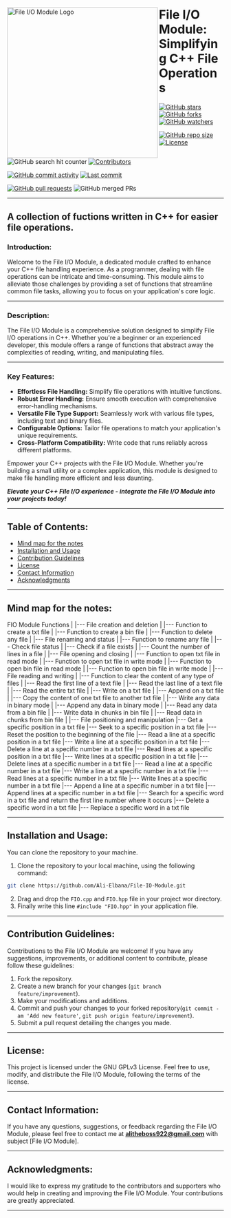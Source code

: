<div>
<img align="left" src="https://github.com/Ali-Elbana/File-IO-Module/assets/97269796/7508d21d-96ff-413e-85d9-868feff0ca01" alt="File I/O Module Logo" width="350">

# **File I/O Module: Simplifying C++ File Operations**

[![GitHub stars](https://img.shields.io/github/stars/Ali-Elbana/File-IO-Module?style=social)](https://github.com/Ali-Elbana/File-IO-Module/stargazers) 
[![GitHub forks](https://img.shields.io/github/forks/Ali-Elbana/File-IO-Module?style=social)](https://github.com/Ali-Elbana/File-IO-Module/network/members) 
[![GitHub watchers](https://img.shields.io/github/watchers/Ali-Elbana/File-IO-Module?style=social)](https://github.com/Ali-Elbana/File-IO-Module/watchers)

[![GitHub repo size](https://img.shields.io/github/repo-size/Ali-Elbana/File-IO-Module)](https://github.com/Ali-Elbana/File-IO-Module) 
[![License](https://img.shields.io/github/license/Ali-Elbana/File-IO-Module)](https://github.com/Ali-Elbana/File-IO-Module/blob/main/LICENSE) 

![GitHub search hit counter](https://img.shields.io/github/search/Ali-Elbana/File-IO-Module/goto?style=flat-square)
[![Contributors](https://img.shields.io/github/contributors/Ali-Elbana/File-IO-Module)](https://github.com/Ali-Elbana/File-IO-Module/graphs/contributors)

[![GitHub commit activity](https://img.shields.io/github/commit-activity/m/Ali-Elbana/File-IO-Module)](https://github.com/Ali-Elbana/File-IO-Module/commits/main) 
[![Last commit](https://img.shields.io/github/last-commit/Ali-Elbana/File-IO-Module)](https://github.com/Ali-Elbana/File-IO-Module/commits/main) 

[![GitHub pull requests](https://img.shields.io/github/issues-pr/Ali-Elbana/File-IO-Module)](https://github.com/Ali-Elbana/File-IO-Module/pulls)
![GitHub merged PRs](https://img.shields.io/github/issues-pr-closed/Ali-Elbana/File-IO-Module?style=flat-square)
</div>

<div>

</div>

----

## A collection of fuctions written in C++ for easier file operations.

### Introduction:

Welcome to the File I/O Module, a dedicated module crafted to enhance your C++ file handling experience. As a programmer, dealing with file operations can be intricate and time-consuming. This module aims to alleviate those challenges by providing a set of functions that streamline common file tasks, allowing you to focus on your application's core logic.

---

### Description:

The File I/O Module is a comprehensive solution designed to simplify File I/O operations in C++. Whether you're a beginner or an experienced developer, this module offers a range of functions that abstract away the complexities of reading, writing, and manipulating files.

---

### Key Features:

* **Effortless File Handling:** Simplify file operations with intuitive functions.
* **Robust Error Handling:** Ensure smooth execution with comprehensive error-handling mechanisms.
* **Versatile File Type Support:** Seamlessly work with various file types, including text and binary files.
* **Configurable Options:** Tailor file operations to match your application's unique requirements.
* **Cross-Platform Compatibility:** Write code that runs reliably across different platforms.
  
Empower your C++ projects with the File I/O Module. Whether you're building a small utility or a complex application, this module is designed to make file handling more efficient and less daunting.

***Elevate your C++ File I/O experience - integrate the File I/O Module into your projects today!***

---

## Table of Contents:

- [Mind map for the notes](#mind_map_for_the_notes)
- [Installation and Usage](#installation-and-usage)
- [Contribution Guidelines](#contribution_guidelines)
- [License](#license)
- [Contact Information](#contact-information)
- [Acknowledgments](#acknowledgments)

---

## Mind map for the notes:

FIO Module Functions
|
|--- File creation and deletion
|    |--- Function to create a txt file
|    |--- Function to create a bin file
|    |--- Function to delete any file
|
|--- File renaming and status
|    |--- Function to rename any file
|    |--- Check file status
|    |--- Check if a file exists
|    |--- Count the number of lines in a file
|
|--- File opening and closing
|    |--- Function to open txt file in read mode
|    |--- Function to open txt file in write mode
|    |--- Function to open bin file in read mode
|    |--- Function to open bin file in write mode
|
|--- File reading and writing
|    |--- Function to clear the content of any type of files
|    |--- Read the first line of a text file
|    |--- Read the last line of a text file
|    |--- Read the entire txt file 
|    |--- Write on a txt file
|    |--- Append on a txt file
|    |--- Copy the content of one txt file to another txt file
|    |--- Write any data in binary mode
|    |--- Append any data in binary mode
|    |--- Read any data from a bin file
|    |--- Write data in chunks in bin file
|    |--- Read data in chunks from bin file
|
|--- File positioning and manipulation
     |--- Get a specific position in a txt file
     |--- Seek to a specific position in a txt file
     |--- Reset the position to the beginning of the file
     |--- Read a line at a specific position in a txt file
     |--- Write a line at a specific position in a txt file
     |--- Delete a line at a specific number in a txt file
     |--- Read lines at a specific position in a txt file
     |--- Write lines at a specific position in a txt file
     |--- Delete lines at a specific number in a txt file
     |--- Read a line at a specific number in a txt file
     |--- Write a line at a specific number in a txt file
     |--- Read lines at a specific number in a txt file
     |--- Write lines at a specific number in a txt file
     |--- Append a line at a specific number in a txt file
     |--- Append lines at a specific number in a txt file
     |--- Search for a specific word in a txt file and return the first line number where it occurs
     |--- Delete a specific word in a txt file
     |--- Replace a specific word in a txt file

---

## Installation and Usage:

You can clone the repository to your machine.

1. Clone the repository to your local machine, using the following command:

```BASH
git clone https://github.com/Ali-Elbana/File-IO-Module.git
```
2. Drag and drop the `FIO.cpp` and `FIO.hpp` file in your project wor directory.
3. Finally write this line `#include "FIO.hpp"` in your application file.

---

## Contribution Guidelines:

Contributions to the File I/O Module are welcome! If you have any suggestions, improvements, or additional content to contribute, please follow these guidelines:

1. Fork the repository.
2. Create a new branch for your changes (```git branch feature/improvement```).
3. Make your modifications and additions.
4. Commit and push your changes to your forked repository(```git commit -am 'Add new feature'```, ```git push origin feature/improvement```).
5. Submit a pull request detailing the changes you made.

---

## License:

This project is licensed under the GNU GPLv3 License. Feel free to use, modify, and distribute the File I/O Module, following the terms of the license.

---

## Contact Information:

If you have any questions, suggestions, or feedback regarding the File I/O Module, please feel free to contact me at **alitheboss922@gmail.com** with subject [File I/O Module].

---

## Acknowledgments:

I would like to express my gratitude to the contributors and supporters who would help in creating and improving the File I/O Module. Your contributions are greatly appreciated.

---



